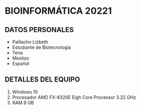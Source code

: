 # BIOINFORMÁTICA 20221
## DATOS PERSONALES
- Paillacho Lizbeth
- Estudiante de Biotecnología
- Tena
- Mestizo
- Español

## DETALLES DEL EQUIPO
1. Windows 10
2. Procesador AMD FX-8320E Eigh Core Processor 3.22 GHz
3. RAM 8 GB

